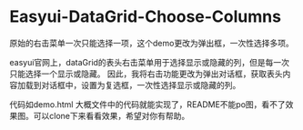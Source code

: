 # Easyui-DataGrid-Choose-Columns
原始的右击菜单一次只能选择一项，这个demo更改为弹出框，一次性选择多项。

easyui官网上，dataGrid的表头右击菜单用于选择显示或隐藏的列，但是每一次只能选择一个显示或隐藏。
因此，我将右击功能更改为弹出对话框，获取表头内容加载到对话框中，设置为复选框，一次性选择显示或隐藏的列。

代码如demo.html
大概文件中的代码就能实现了，README不能po图，看不了效果图。可以clone下来看看效果，希望对你有帮助。
